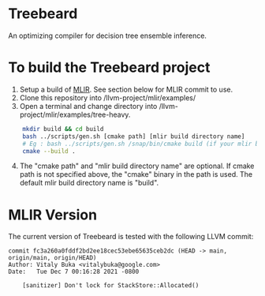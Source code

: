 # Treebeard 
An optimizing compiler for decision tree ensemble inference.

# To build the Treebeard project
1. Setup a build of [MLIR](https://mlir.llvm.org/getting_started/). See section below for MLIR commit to use.
2. Clone this repository into <path-to-llvm-repo>/llvm-project/mlir/examples/
3. Open a terminal and change directory into <path-to-llvm-repo>/llvm-project/mlir/examples/tree-heavy.
```bash    
    mkdir build && cd build
    bash ../scripts/gen.sh [cmake path] [mlir build directory name] 
    # Eg : bash ../scripts/gen.sh /snap/bin/cmake build (if your mlir build is in a directory called "build")
    cmake --build .
```
4. The "cmake path" and "mlir build directory name" are optional. If cmake path is not specified above, the "cmake" binary in the path is used. The default mlir build directory name is "build".

# MLIR Version
The current version of Treebeard is tested with the following LLVM commit:
```
commit fc3a260a0fddf2bd2ee18cec53ebe65635ceb2dc (HEAD -> main, origin/main, origin/HEAD)
Author: Vitaly Buka <vitalybuka@google.com>
Date:   Tue Dec 7 00:16:28 2021 -0800

    [sanitizer] Don't lock for StackStore::Allocated()
```